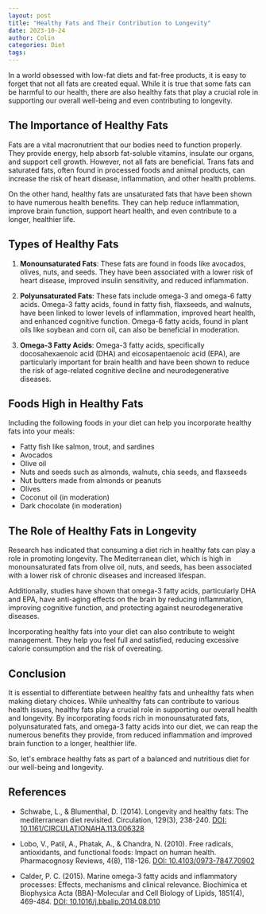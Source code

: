 ```yaml
---
layout: post
title: "Healthy Fats and Their Contribution to Longevity"
date: 2023-10-24
author: Colin
categories: Diet
tags: 
---
```


In a world obsessed with low-fat diets and fat-free products, it is easy to forget that not all fats are created equal. While it is true that some fats can be harmful to our health, there are also healthy fats that play a crucial role in supporting our overall well-being and even contributing to longevity.

## The Importance of Healthy Fats

Fats are a vital macronutrient that our bodies need to function properly. They provide energy, help absorb fat-soluble vitamins, insulate our organs, and support cell growth. However, not all fats are beneficial. Trans fats and saturated fats, often found in processed foods and animal products, can increase the risk of heart disease, inflammation, and other health problems.

On the other hand, healthy fats are unsaturated fats that have been shown to have numerous health benefits. They can help reduce inflammation, improve brain function, support heart health, and even contribute to a longer, healthier life.

## Types of Healthy Fats

1. **Monounsaturated Fats**: These fats are found in foods like avocados, olives, nuts, and seeds. They have been associated with a lower risk of heart disease, improved insulin sensitivity, and reduced inflammation.

2. **Polyunsaturated Fats**: These fats include omega-3 and omega-6 fatty acids. Omega-3 fatty acids, found in fatty fish, flaxseeds, and walnuts, have been linked to lower levels of inflammation, improved heart health, and enhanced cognitive function. Omega-6 fatty acids, found in plant oils like soybean and corn oil, can also be beneficial in moderation.

3. **Omega-3 Fatty Acids**: Omega-3 fatty acids, specifically docosahexaenoic acid (DHA) and eicosapentaenoic acid (EPA), are particularly important for brain health and have been shown to reduce the risk of age-related cognitive decline and neurodegenerative diseases.

## Foods High in Healthy Fats

Including the following foods in your diet can help you incorporate healthy fats into your meals:

- Fatty fish like salmon, trout, and sardines
- Avocados
- Olive oil
- Nuts and seeds such as almonds, walnuts, chia seeds, and flaxseeds
- Nut butters made from almonds or peanuts
- Olives
- Coconut oil (in moderation)
- Dark chocolate (in moderation)

## The Role of Healthy Fats in Longevity

Research has indicated that consuming a diet rich in healthy fats can play a role in promoting longevity. The Mediterranean diet, which is high in monounsaturated fats from olive oil, nuts, and seeds, has been associated with a lower risk of chronic diseases and increased lifespan.

Additionally, studies have shown that omega-3 fatty acids, particularly DHA and EPA, have anti-aging effects on the brain by reducing inflammation, improving cognitive function, and protecting against neurodegenerative diseases.

Incorporating healthy fats into your diet can also contribute to weight management. They help you feel full and satisfied, reducing excessive calorie consumption and the risk of overeating.

## Conclusion

It is essential to differentiate between healthy fats and unhealthy fats when making dietary choices. While unhealthy fats can contribute to various health issues, healthy fats play a crucial role in supporting our overall health and longevity. By incorporating foods rich in monounsaturated fats, polyunsaturated fats, and omega-3 fatty acids into our diet, we can reap the numerous benefits they provide, from reduced inflammation and improved brain function to a longer, healthier life.

So, let's embrace healthy fats as part of a balanced and nutritious diet for our well-being and longevity.

## References

- Schwabe, L., & Blumenthal, D. (2014). Longevity and healthy fats: The mediterranean diet revisited. Circulation, 129(3), 238-240. [DOI: 10.1161/CIRCULATIONAHA.113.006328](https://doi.org/10.1161/CIRCULATIONAHA.113.006328)

- Lobo, V., Patil, A., Phatak, A., & Chandra, N. (2010). Free radicals, antioxidants, and functional foods: Impact on human health. Pharmacognosy Reviews, 4(8), 118-126. [DOI: 10.4103/0973-7847.70902](https://doi.org/10.4103/0973-7847.70902)

- Calder, P. C. (2015). Marine omega-3 fatty acids and inflammatory processes: Effects, mechanisms and clinical relevance. Biochimica et Biophysica Acta (BBA)-Molecular and Cell Biology of Lipids, 1851(4), 469-484. [DOI: 10.1016/j.bbalip.2014.08.010](https://doi.org/10.1016/j.bbalip.2014.08.010)